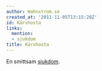 ```yaml
---
author: Wahnstrom.se
created_at: '2011-11-05T13:15:20Z'
id: Kärvhosta
links:
  mention:
  - sjukdom
title: Kärvhosta
---
```


En smittsam [sjukdom].

  [sjukdom]: sjukdom